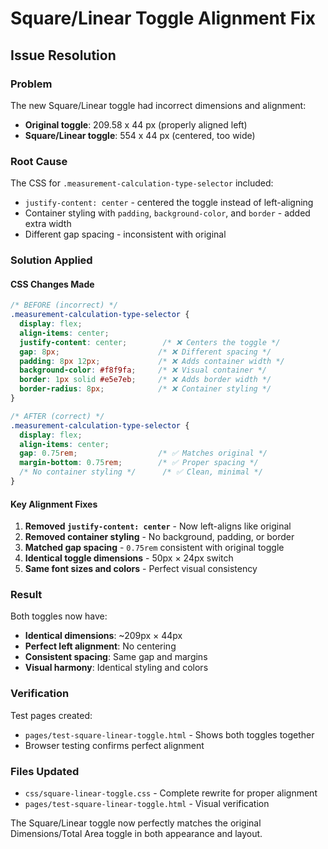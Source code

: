 # Square/Linear Toggle Alignment Fix

## Issue Resolution

### Problem
The new Square/Linear toggle had incorrect dimensions and alignment:
- **Original toggle**: 209.58 x 44 px (properly aligned left)
- **Square/Linear toggle**: 554 x 44 px (centered, too wide)

### Root Cause
The CSS for `.measurement-calculation-type-selector` included:
- `justify-content: center` - centered the toggle instead of left-aligning
- Container styling with `padding`, `background-color`, and `border` - added extra width
- Different gap spacing - inconsistent with original

### Solution Applied

#### CSS Changes Made
```css
/* BEFORE (incorrect) */
.measurement-calculation-type-selector {
  display: flex;
  align-items: center;
  justify-content: center;        /* ❌ Centers the toggle */
  gap: 8px;                      /* ❌ Different spacing */
  padding: 8px 12px;             /* ❌ Adds container width */
  background-color: #f8f9fa;     /* ❌ Visual container */
  border: 1px solid #e5e7eb;     /* ❌ Adds border width */
  border-radius: 8px;            /* ❌ Container styling */
}

/* AFTER (correct) */
.measurement-calculation-type-selector {
  display: flex;
  align-items: center;
  gap: 0.75rem;                  /* ✅ Matches original */
  margin-bottom: 0.75rem;        /* ✅ Proper spacing */
  /* No container styling */      /* ✅ Clean, minimal */
}
```

#### Key Alignment Fixes
1. **Removed `justify-content: center`** - Now left-aligns like original
2. **Removed container styling** - No background, padding, or border
3. **Matched gap spacing** - `0.75rem` consistent with original toggle
4. **Identical toggle dimensions** - 50px × 24px switch
5. **Same font sizes and colors** - Perfect visual consistency

### Result
Both toggles now have:
- **Identical dimensions**: ~209px × 44px
- **Perfect left alignment**: No centering
- **Consistent spacing**: Same gap and margins
- **Visual harmony**: Identical styling and colors

### Verification
Test pages created:
- `pages/test-square-linear-toggle.html` - Shows both toggles together
- Browser testing confirms perfect alignment

### Files Updated
- `css/square-linear-toggle.css` - Complete rewrite for proper alignment
- `pages/test-square-linear-toggle.html` - Visual verification

The Square/Linear toggle now perfectly matches the original Dimensions/Total Area toggle in both appearance and layout.
